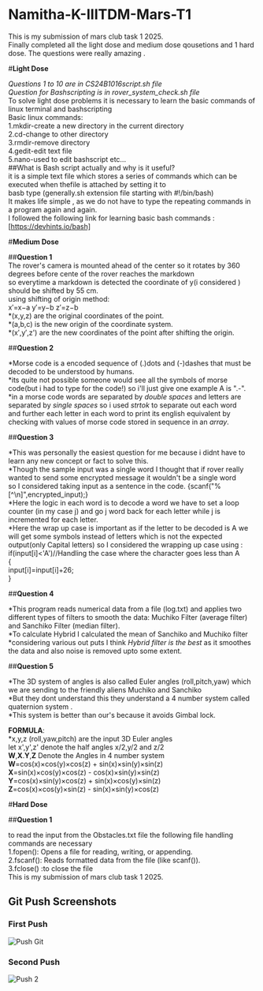 # Namitha-K-IIITDM-Mars-T1
This is my submission of mars club task 1 2025.  
Finally completed all the light dose and medium dose qousetions and 1 hard dose. The questions were really amazing .  
  
#**Light Dose**  
  
*Questions 1 to 10 are in CS24B1016script.sh file*  
*Question for Bashscripting is in rover_system_check.sh file*  
To solve light dose problems it is necessary to learn the basic commands of linux terminal and bashscripting  
Basic linux commands:  
1.mkdir-create a new directory in the current directory  
2.cd-change to other directory  
3.rmdir-remove directory  
4.gedit-edit text file  
5.nano-used to edit bashscript etc...  
##What is Bash script actually and why is it useful?  
it is a simple text file which stores a series of commands which can be executed when thefile is attached by setting it to  
basb type (generally.sh extension file starting with #!/bin/bash)  
It makes life simple , as we do not have to type the repeating commands in a program again and again.  
I followed the following link for learning basic bash commands : [https://devhints.io/bash]  
  
#**Medium Dose** 
  
##**Question 1**  
The rover's camera is mounted ahead of the center so it rotates by 360 degrees before cente of the rover reaches the markdown  
so everytime a markdown is detected the coordinate of y(i considered ) should be shifted by 55 cm.  
using shifting of origin method:  
x′=x−a      y′=y−b      z′=z−b  
*(x,y,z) are the original coordinates of the point.  
*(a,b,c) is the new origin of the coordinate system.  
*(x′,y′,z') are the new coordinates of the point after shifting the origin. 
  
##**Question 2**  
  
*Morse code is a encoded sequence of (.)dots and (-)dashes that must be decoded to be understood by humans.  
*its quite not possible someone would see all the symbols of morse code(but i had to type for the code!) so i'll just give one example A is ".-".  
*in a morse code words are separated by *double spaces* and letters are separated by *single spaces* so i used *strtok* to separate out each word  
and further each letter in each word to print its english equivalent by checking with values of morse code stored in sequence in an *array*.  
  
##**Question 3**  
  
*This was personally the easiest question for me because i didnt have to learn any new concept or fact to solve this.   
*Though the sample input was a single word I thought that if rover really wanted to send some encrypted message it wouldn't be a single word  
so I considered taking input as a sentence in the code. {scanf("%[^\n]",encrypted_input);}  
*Here the logic in each word is to decode a word we have to set a loop counter (in my case j) and go j word back for each letter while j is 
incremented for each letter.  
*Here the wrap up case is important as if the letter to be decoded is A we will get some symbols instead of letters which is not the expected  
output(only Capital letters) so I considered the wrapping up case using :  
if(input[i]<'A')//Handling the case where the character goes less than A  
     {  
         input[i]=input[i]+26;  
     }  
       
##**Question 4**  
  
*This program reads numerical data from a file (log.txt) and applies two different types of filters to smooth the data: Muchiko Filter (average filter) and Sanchiko Filter (median filter).  
*To calculate Hybrid I calculated the mean of Sanchiko and Muchiko filter  
*considering various out puts I think *Hybrid filter is the best* as it smoothes the data and also noise is removed upto some extent.  
  
##**Question 5**  
  
*The 3D system of angles is also called Euler angles (roll,pitch,yaw) which we are sending to the friendly aliens Muchiko and Sanchiko  
*But they dont understand this they understand a 4 number system called quaternion system .  
*This system is better than our's because it avoids Gimbal lock.  
  
**FORMULA**:  
*x,y,z (roll,yaw,pitch) are the input 3D Euler angles  
let x',y',z' denote the half angles x/2,y/2 and z/2  
**W**,**X**.**Y**,**Z** Denote the Angles in 4 number system  
**W**=cos(x)×cos(y)×cos(z) + sin(x)×sin(y)×sin(z)  
**X**=sin(x)×cos(y)×cos(z) - cos(x)×sin(y)×sin(z)  
**Y**=cos(x)×sin(y)×cos(z) + sin(x)×cos(y)×sin(z)  
**Z**=cos(x)×cos(y)×sin(z) - sin(x)×sin(y)×cos(z)  
  
#**Hard Dose**  
  
##**Question 1**  
  
to read the input from the Obstacles.txt file the following file handling commands are necessary  
1.fopen(): Opens a file for reading, writing, or appending.  
2.fscanf(): Reads formatted data from the file (like scanf()).  
3.fclose() :to close the file  
This is my submission of mars club task 1 2025.
## Git Push Screenshots
### First Push
![Push Git](push_git.png)
### Second Push
![Push 2](push2.png)

